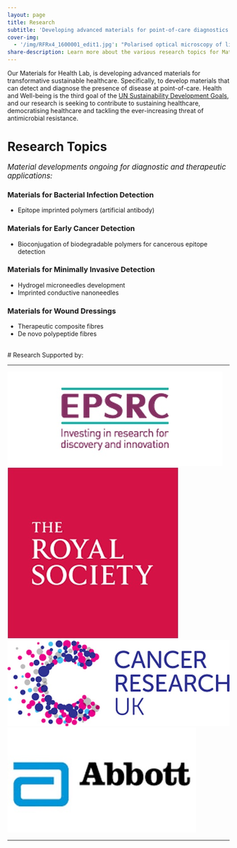 ```yaml
---
layout: page
title: Research
subtitle: 'Developing advanced materials for point-of-care diagnostics for transformative healthcare technologies'
cover-img:
  - '/img/RFRx4_1600001_edit1.jpg': "Polarised optical microscopy of liquid crystalline polypeptides"
share-description: Learn more about the various research topics for Materials for Health in Dr Hannah Leese's lab!
---
```


Our Materials for Health Lab, is developing advanced materials for transformative sustainable healthcare. 
Specifically, to develop materials that can detect and diagnose the presence of disease at point-of-care. 
Health and Well-being is the third goal of the [UN Sustainability Development Goals](https://sustainabledevelopment.un.org/sdg3), and our research is 
seeking to contribute to sustaining healthcare, democratising healthcare and tackling the ever-increasing threat of antimicrobial resistance.


# Research Topics

<span style="font-size:1.2em">_Material developments ongoing for diagnostic and therapeutic applications:_</span>


### Materials for Bacterial Infection Detection
- Epitope imprinted polymers (artificial antibody)

<!-- 
<div class="container">
<div class="row">&nbsp;</div>
	

<div class="row">
	<div class="col-md-6"><a class="thumb" href="#">
		<img src="/img/MIP.jpg" class="img-responsive" alt="MIP Schematic" /></a>
	</div>
	<div class="col-md-6">
		<p> 
		- Epitope imprinted polymers (artificial antibody)
	 </p>
	</div>
</div>

<br>

</div>
 -->




### Materials for Early Cancer Detection 
-	Bioconjugation of biodegradable polymers for cancerous epitope detection

### Materials for Minimally Invasive Detection
-	Hydrogel microneedles development
-	Imprinted conductive nanoneedles


### Materials for Wound Dressings
-	Therapeutic composite fibres
-	De novo polypeptide fibres 

<br>
# Research Supported by:

<hr>


<div class="row">
  <div class="col-md-3">
    <a href="https://gow.epsrc.ukri.org/NGBOViewPerson.aspx?PersonId=-748617"> <img src="/img/epsrc.jpg" class="img-responsive" alt="EPSRC" /></a> 
  </div>
  <div class="col-md-2">
    <a href="https://royalsociety.org"> <img src="/img/rsoc.jpg" class="img-responsive" alt="Royal Society" /></a> 
  </div>
  <div class="col-md-3">
    <a href="https://www.cancerresearchuk.org"> <img src="/img/cruk.jpg" class="img-responsive" alt="Cancer Research UK" /></a>  
  </div>
  <div class="col-md-3">
    <a href="https://www.abbott.co.uk/for-professionals/diabetes-care.html"> <img src="/img/abbott.jpg" class="img-responsive" alt="Abbott Diabetes Ltd." /></a> 
  </div>  
</div>

<hr>

